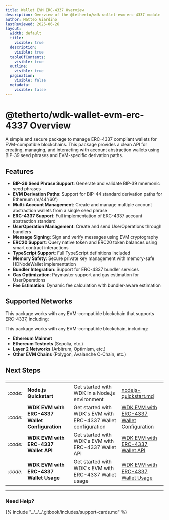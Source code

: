 ```yaml
---
title: Wallet EVM ERC-4337 Overview
description: Overview of the @tetherto/wdk-wallet-evm-erc-4337 module
author: Matteo Giardino
lastReviewed: 2025-06-26
layout:
  width: default
  title:
    visible: true
  description:
    visible: true
  tableOfContents:
    visible: true
  outline:
    visible: true
  pagination:
    visible: false
  metadata:
    visible: false
---
```


# @tetherto/wdk-wallet-evm-erc-4337 Overview

A simple and secure package to manage ERC-4337 compliant wallets for EVM-compatible blockchains. This package provides a clean API for creating, managing, and interacting with account abstraction wallets using BIP-39 seed phrases and EVM-specific derivation paths.

## Features

- **BIP-39 Seed Phrase Support**: Generate and validate BIP-39 mnemonic seed phrases
- **EVM Derivation Paths**: Support for BIP-44 standard derivation paths for Ethereum (m/44'/60')
- **Multi-Account Management**: Create and manage multiple account abstraction wallets from a single seed phrase
- **ERC-4337 Support**: Full implementation of ERC-4337 account abstraction standard
- **UserOperation Management**: Create and send UserOperations through bundlers
- **Message Signing**: Sign and verify messages using EVM cryptography
- **ERC20 Support**: Query native token and ERC20 token balances using smart contract interactions
- **TypeScript Support**: Full TypeScript definitions included
- **Memory Safety**: Secure private key management with memory-safe HDNodeWallet implementation
- **Bundler Integration**: Support for ERC-4337 bundler services
- **Gas Optimization**: Paymaster support and gas estimation for UserOperations
- **Fee Estimation**: Dynamic fee calculation with bundler-aware estimation

## Supported Networks

This package works with any EVM-compatible blockchain that supports ERC-4337, including:

This package works with any EVM-compatible blockchain, including:

- **Ethereum Mainnet**
- **Ethereum Testnets** (Sepolia, etc.)
- **Layer 2 Networks** (Arbitrum, Optimism, etc.)
- **Other EVM Chains** (Polygon, Avalanche C-Chain, etc.)

## Next Steps

<table data-card-size="large" data-view="cards">
	<thead>
		<tr>
			<th></th>
			<th></th>
			<th></th>
			<th data-hidden data-card-target data-type="content-ref"></th>
		</tr>
	</thead>
	<tbody>
		<tr>
			<td>
				<i class="fa-code">:code:</i>
			</td>
			<td>
				<strong>Node.js Quickstart</strong>
			</td>
			<td>Get started with WDK in a Node.js environment</td>
			<td>
				<a href="../../../start-building/nodejs-bare-quickstart.md">nodejs-quickstart.md</a>
			</td>
		</tr>
        <tr>
			<td>
				<i class="fa-code">:code:</i>
			</td>
			<td>
				<strong>WDK EVM with ERC-4337 Wallet Configuration</strong>
			</td>
			<td>Get started with WDK's EVM with ERC-4337 Wallet configuration</td>
			<td>
				<a href="./configuration.md">WDK EVM with ERC-4337 Wallet Configuration</a>
			</td>
		</tr>
        <tr>
			<td>
				<i class="fa-code">:code:</i>
			</td>
			<td>
				<strong>WDK EVM with ERC-4337 Wallet API</strong>
			</td>
			<td>Get started with WDK's EVM with ERC-4337 Wallet API</td>
			<td>
				<a href="./api-reference.md">WDK EVM with ERC-4337 Wallet API</a>
			</td>
		</tr>
        <tr>
			<td>
				<i class="fa-code">:code:</i>
			</td>
			<td>
				<strong>WDK EVM with ERC-4337 Wallet Usage</strong>
			</td>
			<td>Get started with WDK's EVM with ERC-4337 Wallet usage</td>
			<td>
				<a href="./usage.md">WDK EVM with ERC-4337 Wallet Usage</a>
			</td>
		</tr>
	</tbody>
</table>

***

### Need Help?

{% include "../../../.gitbook/includes/support-cards.md" %}
